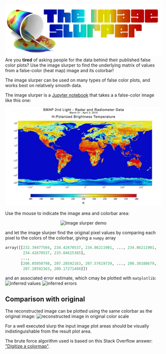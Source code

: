 ![The image slurper](img/imageslurper.small.png)
Are you **tired** of asking people for the data behind their published false color plots? Use the image slurper to find the underlying matrix of values from a false-color (heat map) image and its colorbar! 

The image slurper can be used on many types of false color plots, and works best on relatively smooth data.

The image slurper is a [Jupyter notebook](imageslurper.ipynb) that takes a a false-color image like this one:

![original false color image](img/world-temp.jpg)

Use the mouse to indicate the image area and colorbar area:

<p align="center">
  <img src="demo/demo.gif" alt="Image slurper demo"/>
</p>


and let the image slurper find the original pixel values by comparing each pixel to the colors of the colorbar, 
giving a `numpy` array
```python
array([[232.39477504, 234.42670537, 234.86211901, ..., 234.86211901,
        234.42670537, 233.84615385],
       ...,
       [206.85050798, 207.28592163, 207.57619739, ..., 208.30188679,
        207.28592163, 209.17271408]])
```
and an associated error estimate, which cmay be plotted with `matplotlib`:
![inferred values](img/world-temp.jpg-reconstructed-viridis.png)
![inferred errors](img/world-temp.jpg-reconstructed-error.png)

## Comparison with original
The reconstructed image can be plotted using the same colorbar as the original image:
![reconstructed image in original color scale](img/world-temp.jpg-reconstructed-original_colormap.png)

For a well executed slurp the input image plot areas should be visually indistinguishable from the result plot area.

The brute force algorithm used is based on this Stack Overflow answer: ["Digitize a colormap"](https://stackoverflow.com/a/43844204/3198895).
